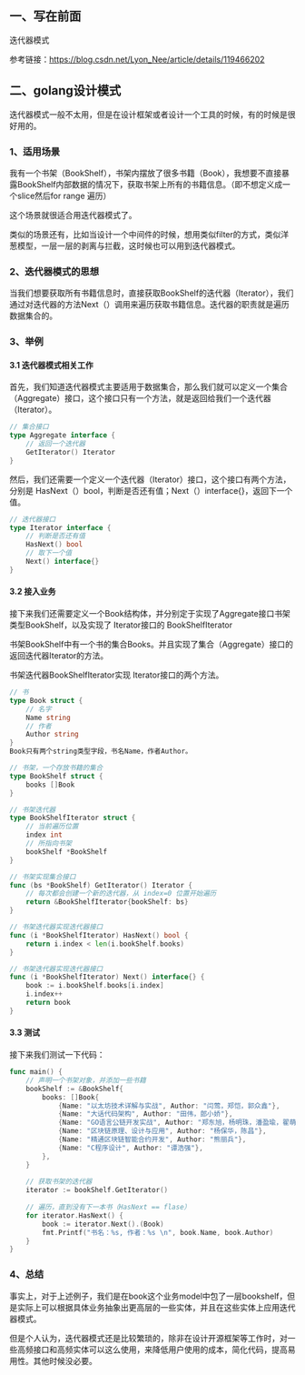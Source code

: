 ## 一、写在前面

迭代器模式

参考链接：https://blog.csdn.net/Lyon_Nee/article/details/119466202

## 二、golang设计模式

迭代器模式一般不太用，但是在设计框架或者设计一个工具的时候，有的时候是很好用的。

### 1、适用场景

我有一个书架（BookShelf），书架内摆放了很多书籍（Book），我想要不直接暴露BookShelf内部数据的情况下，获取书架上所有的书籍信息。（即不想定义成一个slice然后for range 遍历）

这个场景就很适合用迭代器模式了。

类似的场景还有，比如当设计一个中间件的时候，想用类似filter的方式，类似洋葱模型，一层一层的剥离与拦截，这时候也可以用到迭代器模式。

### 2、迭代器模式的思想

当我们想要获取所有书籍信息时，直接获取BookShelf的迭代器（Iterator），我们通过对迭代器的方法Next（）调用来遍历获取书籍信息。迭代器的职责就是遍历数据集合的。

### 3、举例

#### 3.1 迭代器模式相关工作

首先，我们知道迭代器模式主要适用于数据集合，那么我们就可以定义一个集合（Aggregate）接口，这个接口只有一个方法，就是返回给我们一个迭代器（Iterator）。

```go
// 集合接口
type Aggregate interface {
	// 返回一个迭代器
	GetIterator() Iterator
}
```

然后，我们还需要一个定义一个迭代器（Iterator）接口，这个接口有两个方法，分别是 HasNext（）bool，判断是否还有值；Next（）interface{}，返回下一个值。

```go
// 迭代器接口
type Iterator interface {
	// 判断是否还有值
	HasNext() bool
	// 取下一个值
	Next() interface{}
}
```

#### 3.2 接入业务

接下来我们还需要定义一个Book结构体，并分别定于实现了Aggregate接口书架类型BookShelf，以及实现了 Iterator接口的 BookShelfIterator

书架BookShelf中有一个书的集合Books。并且实现了集合（Aggregate）接口的 返回迭代器Iterator的方法。

书架迭代器BookShelfIterator实现 Iterator接口的两个方法。

```go
// 书
type Book struct {
	// 名字
	Name string
	// 作者
	Author string
}
Book只有两个string类型字段，书名Name，作者Author。

// 书架，一个存放书籍的集合
type BookShelf struct {
	books []Book
}

// 书架迭代器
type BookShelfIterator struct {
	// 当前遍历位置
	index int
	// 所指向书架
	bookShelf *BookShelf
}
```

```go
// 书架实现集合接口
func (bs *BookShelf) GetIterator() Iterator {
	// 每次都会创建一个新的迭代器，从 index=0 位置开始遍历
	return &BookShelfIterator{bookShelf: bs}
}

// 书架迭代器实现迭代器接口
func (i *BookShelfIterator) HasNext() bool {
	return i.index < len(i.bookShelf.books)
}

// 书架迭代器实现迭代器接口
func (i *BookShelfIterator) Next() interface{} {
	book := i.bookShelf.books[i.index]
	i.index++
	return book
}

```

#### 3.3 测试

接下来我们测试一下代码：

```go
func main() {
	// 声明一个书架对象，并添加一些书籍
	bookShelf := &BookShelf{
		books: []Book{
			{Name: "以太坊技术详解与实战", Author: "闫莺，郑恺，郭众鑫"},
			{Name: "大话代码架构", Author: "田伟，郎小娇"},
			{Name: "GO语言公链开发实战", Author: "郑东旭，杨明珠，潘盈瑜，翟萌"},
			{Name: "区块链原理、设计与应用", Author: "杨保华，陈昌"},
			{Name: "精通区块链智能合约开发", Author: "熊丽兵"},
			{Name: "C程序设计", Author: "谭浩强"},
		},
	}
 
	// 获取书架的迭代器
	iterator := bookShelf.GetIterator()
 
	// 遍历，直到没有下一本书（HasNext == flase）
	for iterator.HasNext() {
		book := iterator.Next().(Book)
		fmt.Printf("书名：%s, 作者：%s \n", book.Name, book.Author)
	}
}
```

### 4、总结

事实上，对于上述例子，我们是在book这个业务model中包了一层bookshelf，但是实际上可以根据具体业务抽象出更高层的一些实体，并且在这些实体上应用迭代器模式。

但是个人认为，迭代器模式还是比较繁琐的，除非在设计开源框架等工作时，对一些高频接口和高频实体可以这么使用，来降低用户使用的成本，简化代码，提高易用性。其他时候没必要。
